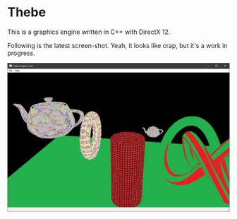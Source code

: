 # Thebe

This is a graphics engine written in C++ with DirectX 12.

Following is the latest screen-shot.  Yeah, it looks like crap, but it's a work in progress.

![snapshot](https://github.com/spencerparkin/Thebe/blob/main/screen_shot.png?raw=true)